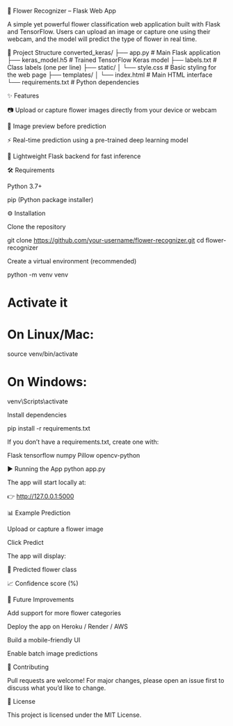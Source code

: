 🌸 Flower Recognizer – Flask Web App

A simple yet powerful flower classification web application built with Flask and TensorFlow.
Users can upload an image or capture one using their webcam, and the model will predict the type of flower in real time.

📂 Project Structure
converted_keras/
├── app.py               # Main Flask application
├── keras_model.h5       # Trained TensorFlow Keras model
├── labels.txt           # Class labels (one per line)
├── static/
│   └── style.css        # Basic styling for the web page
├── templates/
│   └── index.html       # Main HTML interface
└── requirements.txt     # Python dependencies

✨ Features

📷 Upload or capture flower images directly from your device or webcam

👀 Image preview before prediction

⚡ Real-time prediction using a pre-trained deep learning model

🚀 Lightweight Flask backend for fast inference

🛠 Requirements

Python 3.7+

pip (Python package installer)

⚙️ Installation

Clone the repository

git clone https://github.com/your-username/flower-recognizer.git
cd flower-recognizer


Create a virtual environment (recommended)

python -m venv venv
# Activate it
# On Linux/Mac:
source venv/bin/activate
# On Windows:
venv\Scripts\activate


Install dependencies

pip install -r requirements.txt


If you don’t have a requirements.txt, create one with:

Flask
tensorflow
numpy
Pillow
opencv-python

▶️ Running the App
python app.py


The app will start locally at:

👉 http://127.0.0.1:5000

📊 Example Prediction

Upload or capture a flower image

Click Predict

The app will display:

🌼 Predicted flower class

📈 Confidence score (%)

📌 Future Improvements

Add support for more flower categories

Deploy the app on Heroku / Render / AWS

Build a mobile-friendly UI

Enable batch image predictions

🤝 Contributing

Pull requests are welcome! For major changes, please open an issue first to discuss what you’d like to change.

📜 License

This project is licensed under the MIT License.
